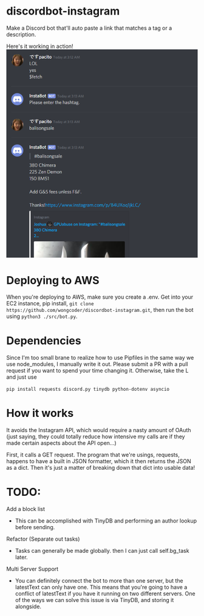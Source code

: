 # discordbot-instagram
Make a Discord bot that'll auto paste a link that matches a tag or a description.

Here's it working in action!
![Sample Image](https://raw.githubusercontent.com/wongcoder/discordbot-instagram/master/sample_images/sample.png)

# Deploying to AWS
When you're deploying to AWS, make sure you create a .env.
Get into your EC2 instance, pip install, `git clone https://github.com/wongcoder/discordbot-instagram.git`, then run the bot using `python3 ./src/bot.py`.

# Dependencies
Since I'm too small brane to realize how to use Pipfiles in the same way we use node_modules, I manually write it out. Please submit a PR with a pull request if you want to spend your time changing it. Otherwise, take the L and just use 

`pip install requests discord.py tinydb python-dotenv asyncio`

# How it works
It avoids the Instagram API, which would require a nasty amount of OAuth (just saying, they could totally reduce how intensive my calls are if they made certain aspects about the API open...)

First, it calls a GET request. The program that we're usings, requests, happens to have a built in JSON formatter, which it then returns the JSON as a dict. Then it's just a matter of breaking down that dict into usable data!

# TODO:
Add a block list 
  - This can be accomplished with TinyDB and performing an author lookup before sending.
 
Refactor (Separate out tasks)
  - Tasks can generally be made globally. then I can just call self.bg_task later.

Multi Server Support
  - You can definitely connect the bot to more than one server, but the latestText can only have one. This means that you're going to have a conflict of latestText if you have it running on two different servers. One of the ways we can solve this issue is via TinyDB, and storing it alongside.
  
